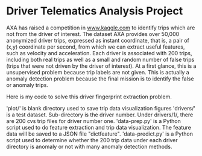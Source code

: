 # Driver Telematics Analysis Project

AXA has raised a competition in www.kaggle.com to identify trips which are not from the driver of interest. The dataset AXA provides over 50,000 anonymized driver trips, expressed as instant
coordinate, that is, a pair of (x,y) coordinate per second, from which we can extract useful features, such as velocity and acceleration. Each driver is associated with 200 trips, including
both real trips as well as a small and random number of false trips (trips that were not driven by the driver of interest). At a first glance, this is a unsupervised problem because trip labels are
not given. This is actually a anomaly detection problem because the final mission is to identify the false or anomaly trips.

Here is my code to solve this driver fingerprint extraction problem.

'plot/' is blank directory used to save trip data visualization figures
'drivers/' is a test dataset. Sub-directory is the driver number. Under drivers/1/, there are 200 cvs trip files for driver number one.
'data-prep.py' is a Python script used to do feature extraction and trip data visualization. The feature data will be saved to a JSON file "dictfeature".
'data-predict.py' is a Python script used to determine whether the 200 trip data under each driver directory is anomaly or not with many anomaly detection methods.

